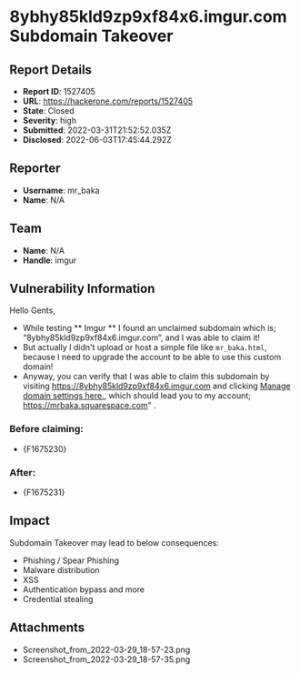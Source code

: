# 8ybhy85kld9zp9xf84x6.imgur.com Subdomain Takeover

## Report Details
- **Report ID**: 1527405
- **URL**: https://hackerone.com/reports/1527405
- **State**: Closed
- **Severity**: high
- **Submitted**: 2022-03-31T21:52:52.035Z
- **Disclosed**: 2022-06-03T17:45:44.292Z

## Reporter
- **Username**: mr_baka
- **Name**: N/A

## Team
- **Name**: N/A
- **Handle**: imgur

## Vulnerability Information
Hello Gents,
+ While testing ** Imgur ** I found an unclaimed subdomain which is; “8ybhy85kld9zp9xf84x6.imgur.com”, and I was able to claim it!
+ But actually I didn't upload or host a simple file like `mr_baka.html`, because I need to upgrade the account to be able to use this custom domain!
+ Anyway, you can verify that I was able to claim this subdomain by visiting https://8ybhy85kld9zp9xf84x6.imgur.com and clicking [Manage domain settings here.](https://mrbaka.squarespace.com/config#/settings/domains), which should lead you to my account; https://mrbaka.squarespace.com" .

### Before claiming:
+ {F1675230}

### After:
+ {F1675231}

## Impact

Subdomain Takeover may lead to below consequences:

- Phishing / Spear Phishing
- Malware distribution
- XSS
- Authentication bypass and more
- Credential stealing

## Attachments
- Screenshot_from_2022-03-29_18-57-23.png
- Screenshot_from_2022-03-29_18-57-35.png
